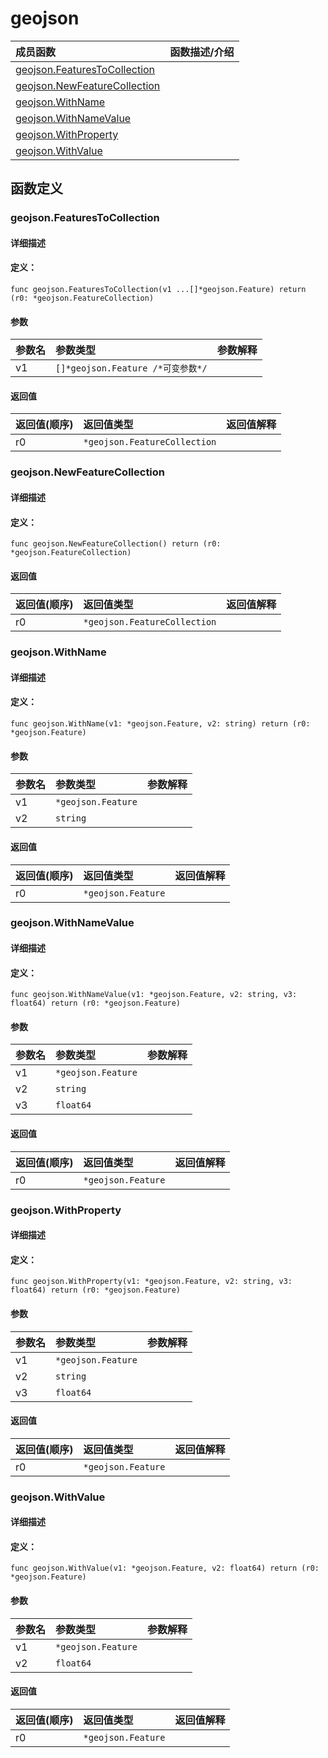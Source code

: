 # geojson


|成员函数|函数描述/介绍|
|:------|:--------|
 | [geojson.FeaturesToCollection](#geojsonfeaturestocollection) |  |
 | [geojson.NewFeatureCollection](#geojsonnewfeaturecollection) |  |
 | [geojson.WithName](#geojsonwithname) |  |
 | [geojson.WithNameValue](#geojsonwithnamevalue) |  |
 | [geojson.WithProperty](#geojsonwithproperty) |  |
 | [geojson.WithValue](#geojsonwithvalue) |  |




 



## 函数定义

### geojson.FeaturesToCollection



#### 详细描述



#### 定义：

`func geojson.FeaturesToCollection(v1 ...[]*geojson.Feature) return (r0: *geojson.FeatureCollection)`


#### 参数

|参数名|参数类型|参数解释|
|:-----------|:---------- |:-----------|
| v1 | `[]*geojson.Feature /*可变参数*/` |   |





#### 返回值

|返回值(顺序)|返回值类型|返回值解释|
|:-----------|:---------- |:-----------|
| r0 | `*geojson.FeatureCollection` |   |


 
### geojson.NewFeatureCollection



#### 详细描述



#### 定义：

`func geojson.NewFeatureCollection() return (r0: *geojson.FeatureCollection)`

 


#### 返回值

|返回值(顺序)|返回值类型|返回值解释|
|:-----------|:---------- |:-----------|
| r0 | `*geojson.FeatureCollection` |   |


 
### geojson.WithName



#### 详细描述



#### 定义：

`func geojson.WithName(v1: *geojson.Feature, v2: string) return (r0: *geojson.Feature)`


#### 参数

|参数名|参数类型|参数解释|
|:-----------|:---------- |:-----------|
| v1 | `*geojson.Feature` |   |
| v2 | `string` |   |





#### 返回值

|返回值(顺序)|返回值类型|返回值解释|
|:-----------|:---------- |:-----------|
| r0 | `*geojson.Feature` |   |


 
### geojson.WithNameValue



#### 详细描述



#### 定义：

`func geojson.WithNameValue(v1: *geojson.Feature, v2: string, v3: float64) return (r0: *geojson.Feature)`


#### 参数

|参数名|参数类型|参数解释|
|:-----------|:---------- |:-----------|
| v1 | `*geojson.Feature` |   |
| v2 | `string` |   |
| v3 | `float64` |   |





#### 返回值

|返回值(顺序)|返回值类型|返回值解释|
|:-----------|:---------- |:-----------|
| r0 | `*geojson.Feature` |   |


 
### geojson.WithProperty



#### 详细描述



#### 定义：

`func geojson.WithProperty(v1: *geojson.Feature, v2: string, v3: float64) return (r0: *geojson.Feature)`


#### 参数

|参数名|参数类型|参数解释|
|:-----------|:---------- |:-----------|
| v1 | `*geojson.Feature` |   |
| v2 | `string` |   |
| v3 | `float64` |   |





#### 返回值

|返回值(顺序)|返回值类型|返回值解释|
|:-----------|:---------- |:-----------|
| r0 | `*geojson.Feature` |   |


 
### geojson.WithValue



#### 详细描述



#### 定义：

`func geojson.WithValue(v1: *geojson.Feature, v2: float64) return (r0: *geojson.Feature)`


#### 参数

|参数名|参数类型|参数解释|
|:-----------|:---------- |:-----------|
| v1 | `*geojson.Feature` |   |
| v2 | `float64` |   |





#### 返回值

|返回值(顺序)|返回值类型|返回值解释|
|:-----------|:---------- |:-----------|
| r0 | `*geojson.Feature` |   |


 



